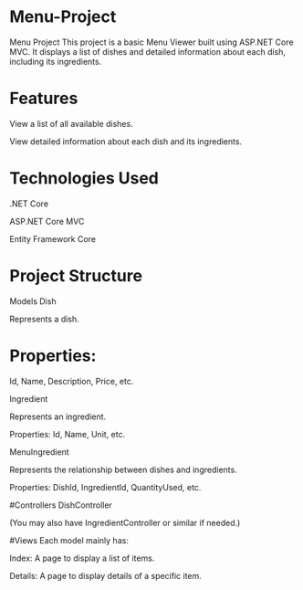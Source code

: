 # Menu-Project
Menu Project
This project is a basic Menu Viewer built using ASP.NET Core MVC.
It displays a list of dishes and detailed information about each dish, including its ingredients.

# Features
View a list of all available dishes.

View detailed information about each dish and its ingredients.

# Technologies Used
.NET Core

ASP.NET Core MVC

Entity Framework Core

# Project Structure
Models
Dish

Represents a dish.

# Properties: 
Id, Name, Description, Price, etc.

Ingredient

Represents an ingredient.

Properties: Id, Name, Unit, etc.

MenuIngredient

Represents the relationship between dishes and ingredients.

Properties: DishId, IngredientId, QuantityUsed, etc.

#Controllers
DishController

(You may also have IngredientController or similar if needed.)

#Views
Each model mainly has:

Index: A page to display a list of items.

Details: A page to display details of a specific item.
